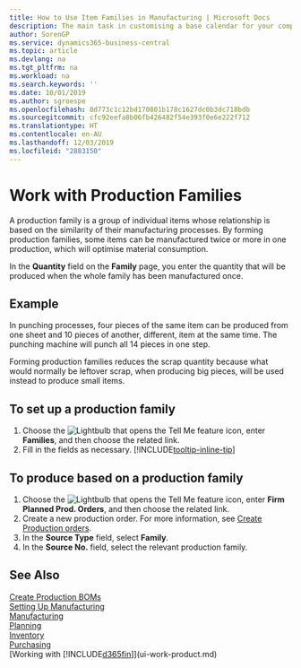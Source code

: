 ```yaml
---
title: How to Use Item Families in Manufacturing | Microsoft Docs
description: The main task in customising a base calendar for your company, or one of its business partners, is to enter any changes to working and nonworking day status.
author: SorenGP
ms.service: dynamics365-business-central
ms.topic: article
ms.devlang: na
ms.tgt_pltfrm: na
ms.workload: na
ms.search.keywords: ''
ms.date: 10/01/2019
ms.author: sgroespe
ms.openlocfilehash: 8d773c1c12bd170801b178c1627dc0b3dc718bdb
ms.sourcegitcommit: cfc92eefa8b06fb426482f54e393f0e6e222f712
ms.translationtype: HT
ms.contentlocale: en-AU
ms.lasthandoff: 12/03/2019
ms.locfileid: "2883150"
---
```

# <a name="work-with-production-families"></a>Work with Production Families
A production family is a group of individual items whose relationship is based on the similarity of their manufacturing processes. By forming production families, some items can be manufactured twice or more in one production, which will optimise material consumption.

In the **Quantity** field on the **Family** page, you enter the quantity that will be produced when the whole family has been manufactured once.

## <a name="example"></a>Example
In punching processes, four pieces of the same item can be produced from one sheet and 10 pieces of another, different, item at the same time. The punching machine will punch all 14 pieces in one step.

Forming production families reduces the scrap quantity because what would normally be leftover scrap, when producing big pieces, will be used instead to produce small items.

## <a name="to-set-up-a-production-family"></a>To set up a production family
1. Choose the ![Lightbulb that opens the Tell Me feature](media/ui-search/search_small.png "Tell me what you want to do") icon, enter **Families**, and then choose the related link.
2. Fill in the fields as necessary. [!INCLUDE[tooltip-inline-tip](includes/tooltip-inline-tip_md.md)]

## <a name="to-produce-based-on-a-production-family"></a>To produce based on a production family
1. Choose the ![Lightbulb that opens the Tell Me feature](media/ui-search/search_small.png "Tell me what you want to do") icon, enter **Firm Planned Prod. Orders**, and then choose the related link.
2. Create a new production order. For more information, see [Create Production orders](production-how-to-create-production-orders.md).
3. In the **Source Type** field, select **Family**.  
4. In the **Source No.** field, select the relevant production family.

## <a name="see-also"></a>See Also
[Create Production BOMs](production-how-to-create-production-boms.md)  
[Setting Up Manufacturing](production-configure-production-processes.md)  
[Manufacturing](production-manage-manufacturing.md)    
[Planning](production-planning.md)   
[Inventory](inventory-manage-inventory.md)  
[Purchasing](purchasing-manage-purchasing.md)  
[Working with [!INCLUDE[d365fin](includes/d365fin_md.md)]](ui-work-product.md)
